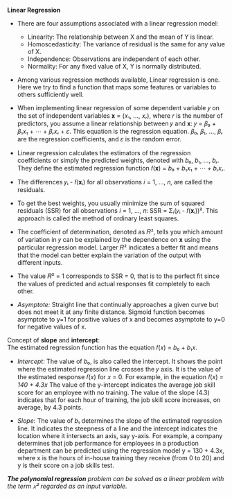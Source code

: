 **Linear Regression**

- There are four assumptions associated with a linear regression model:

  - Linearity: The relationship between X and the mean of Y is linear.
  - Homoscedasticity: The variance of residual is the same for any value of X.
  - Independence: Observations are independent of each other.
  - Normality: For any fixed value of X, Y is normally distributed.

- Among various regression methods available, Linear regression is one. Here we try to find a function that maps some features or variables to others sufficiently well.

- When implementing linear regression of some dependent variable 𝑦 on the set of independent variables 𝐱 = (𝑥₁, …, 𝑥ᵣ), where 𝑟 is the number of predictors, you assume a linear relationship between 𝑦 and 𝐱: 𝑦 = 𝛽₀ + 𝛽₁𝑥₁ + ⋯ + 𝛽ᵣ𝑥ᵣ + 𝜀. This equation is the regression equation. 𝛽₀, 𝛽₁, …, 𝛽ᵣ are the regression coefficients, and 𝜀 is the random error.

- Linear regression calculates the estimators of the regression coefficients or simply the predicted weights, denoted with 𝑏₀, 𝑏₁, …, 𝑏ᵣ. They define the estimated regression function 𝑓(𝐱) = 𝑏₀ + 𝑏₁𝑥₁ + ⋯ + 𝑏ᵣ𝑥ᵣ.

- The differences 𝑦ᵢ - 𝑓(𝐱ᵢ) for all observations 𝑖 = 1, …, 𝑛, are called the residuals.

- To get the best weights, you usually minimize the sum of squared residuals (SSR) for all observations 𝑖 = 1, …, 𝑛: SSR = Σᵢ(𝑦ᵢ - 𝑓(𝐱ᵢ))². This approach is called the method of ordinary least squares.

- The coefficient of determination, denoted as 𝑅², tells you which amount of variation in 𝑦 can be explained by the dependence on 𝐱 using the particular regression model. Larger 𝑅² indicates a better fit and means that the model can better explain the variation of the output with different inputs.

- The value 𝑅² = 1 corresponds to SSR = 0, that is to the perfect fit since the values of predicted and actual responses fit completely to each other.

- *Asymptote:* Straight line that continually approaches a given curve but does not meet it at any finite distance. Sigmoid function becomes asymptote to y=1 for positive values of x and becomes asymptote to y=0 for negative values of x.

Concept of **slope** and **intercept**:  
The estimated regression function has the equation 𝑓(𝑥) = 𝑏₀ + 𝑏₁𝑥.
  - *Intercept*: The value of 𝑏₀, is also called the intercept. It shows the point where the estimated regression line crosses the 𝑦 axis. It is the value of the estimated response 𝑓(𝑥) for 𝑥 = 0. For example, in the equation 𝑓(𝑥) *= 140 + 4.3*𝑥 The value of the y-intercept indicates the average job skill score for an employee with no training. The value of the slope (4.3) indicates that for each hour of training, the job skill score increases, on average, by 4.3 points.

  - *Slope*:  The value of 𝑏₁ determines the slope of the estimated regression line. It indicates the steepness of a line and the intercept indicates the location where it intersects an axis, say y-axis. For example, a company determines that job performance for employees in a production department can be predicted using the regression model y = 130 + 4.3x, where x is the hours of in-house training they receive (from 0 to 20) and y is their score on a job skills test.

***The polynomial regression** problem can be solved as a linear problem with the term 𝑥² regarded as an input variable.*
